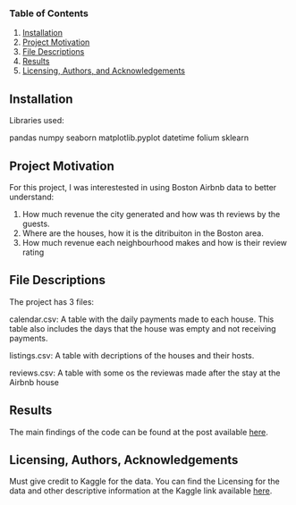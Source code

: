 ### Table of Contents
1. [Installation](#installation)
2. [Project Motivation](#motivation)
3. [File Descriptions](#files)
4. [Results](#results)
5. [Licensing, Authors, and Acknowledgements](#licensing)

## Installation <a name="installation"></a>

Libraries used:

pandas
numpy
seaborn
matplotlib.pyplot
datetime
folium
sklearn

## Project Motivation <a name="motivation"></a>

For this project, I was interestested in using Boston Airbnb data to better understand:

1. How much revenue the city generated and how was th reviews by the guests.
2. Where are the houses, how it is the ditribuiton in the Boston area.
3. How much revenue each neighbourhood makes and how is their review rating
 
## File Descriptions <a name="files"></a>

The project has 3 files:

calendar.csv: A table with the daily payments made to each house. This table also includes the days that the house was empty and not receiving payments.

listings.csv: A table with decriptions of the houses and their hosts.

reviews.csv: A table with some os the reviewas made after the stay at the Airbnb house

## Results<a name="results"></a>

The main findings of the code can be found at the post available [here](...).

## Licensing, Authors, Acknowledgements<a name="licensing"></a>

Must give credit to Kaggle for the data.  You can find the Licensing for the data and other descriptive information at the Kaggle link available [here](https://www.kaggle.com/airbnb/boston).
